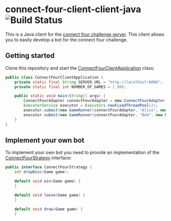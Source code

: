 # connect-four-client-client-java ![Build Status](https://travis-ci.org/lakermann/connect-four-challenge-client-java.svg)

This is a Java client for the [connect four challenge server](https://github.com/lakermann/connect-four-challenge-server).
This client allows you to easily develop a bot for the connect four challenge.

## Getting started

Clone this repository and start the [ConnectFourClientApplication](src/main/java/ch/lukasakermann/connectfourchallenge/ConnectFourClientApplication.java) class:

``` java
public class ConnectFourClientApplication {
    private static final String SERVER_URL = "http://localhost:8080";
    private static final int NUMBER_OF_GAMES = 1_000;

    public static void main(String[] args) {
        ConnectFourAdapter connectFourAdapter = new ConnectFourAdapter(SERVER_URL);
        ExecutorService executor = Executors.newFixedThreadPool(2);
        executor.submit(new GameRunner(connectFourAdapter, "Alice", new RandomStrategy(), NUMBER_OF_GAMES));
        executor.submit(new GameRunner(connectFourAdapter, "Bob", new RandomStrategy(), NUMBER_OF_GAMES));
    }
}

```

## Implement your own bot

To implement your own bot you need to provide an implementation of the
[ConnectFourStrategy](src/main/java/ch/lukasakermann/connectfourchallenge/game/strategy/ConnectFourStrategy.java) interface:

``` java
public interface ConnectFourStrategy {
    int dropDisc(Game game);

    default void win(Game game) {
    }

    default void loose(Game game) {
    }

    default void draw(Game game) {
    }
```
